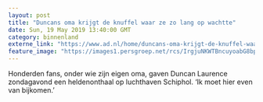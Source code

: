 ```yaml
---
layout: post
title: "Duncans oma krijgt de knuffel waar ze zo lang op wachtte"
date: Sun, 19 May 2019 13:40:00 GMT
category: binnenland
externe_link: "https://www.ad.nl/home/duncans-oma-krijgt-de-knuffel-waar-ze-zo-lang-op-wachtte~a2782102/"
feature_image: "https://images1.persgroep.net/rcs/IrgjuNKWTBncuyoabG8bpYLlFIk/diocontent/148776426/_fitwidth/400/?appId=21791a8992982cd8da851550a453bd7f&quality=0.7"
---
```


Honderden fans, onder wie zijn eigen oma, gaven Duncan Laurence zondagavond een heldenonthaal op luchthaven Schiphol. ‘Ik moet hier even van bijkomen.’
